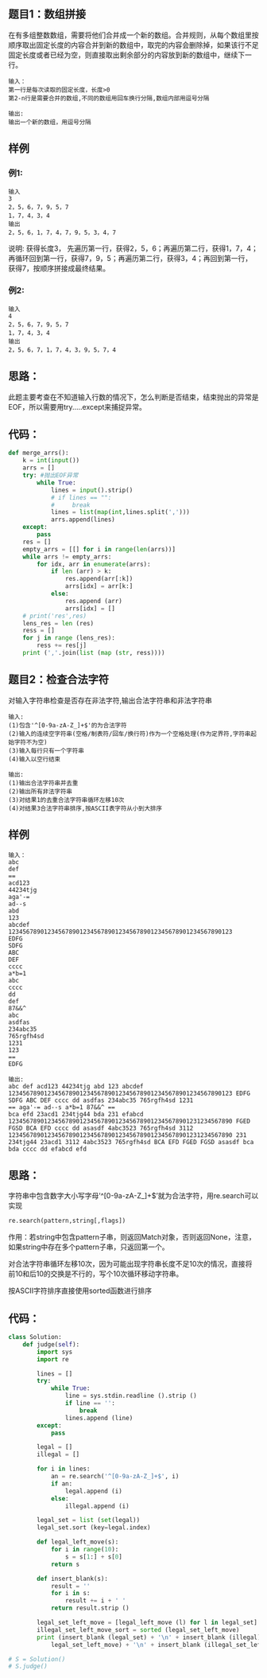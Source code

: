 ## 题目1：数组拼接

在有多组整数数组，需要将他们合并成一个新的数组。合并规则，从每个数组里按顺序取出固定长度的内容合并到新的数组中，取完的内容会删除掉，如果该行不足固定长度或者已经为空，则直接取出剩余部分的内容放到新的数组中，继续下一行。

```
输入：
第一行是每次读取的固定长度，长度>0
第2-n行是需要合并的数组,不同的数组用回车换行分隔,数组内部用逗号分隔

输出:
输出一个新的数组，用逗号分隔
```

## 样例

### 例1:

```
输入
3
2，5，6，7，9，5，7
1，7，4，3，4
输出
2，5，6，1，7，4，7，9，5，3，4，7
```

说明: 获得长度3，
先遍历第一行，获得2，5，6；再遍历第二行，获得1，7，4；再循环回到第一行，获得7，9，5；再遍历第二行，获得3，4；再回到第一行，获得7，按顺序拼接成最终结果。

### 例2:

```
输入
4
2，5，6，7，9，5，7
1，7，4，3，4
输出
2，5，6，7，1，7，4，3，9，5，7，4
```



## 思路：

此题主要考查在不知道输入行数的情况下，怎么判断是否结束，结束抛出的异常是EOF，所以需要用try..…except来捕捉异常。



## 代码：

```python
def merge_arrs():
    k = int(input())
    arrs = []
    try: #抛出EOF异常
        while True:
            lines = input().strip()
            # if lines == "":
            #     break
            lines = list(map(int,lines.split(',')))
            arrs.append(lines)
    except:
        pass
    res = []
    empty_arrs = [[] for i in range(len(arrs))]
    while arrs != empty_arrs:
        for idx, arr in enumerate(arrs):
            if len (arr) > k:
                res.append(arr[:k])
                arrs[idx] = arr[k:]
            else:
                res.append (arr)
                arrs[idx] = []
    # print('res',res)
    lens_res = len (res)
    ress = []
    for j in range (lens_res):
        ress += res[j]
    print (','.join(list (map (str, ress))))

```





## 题目2：检查合法字符

对输入字符串检查是否存在非法字符,输出合法字符串和非法字符串

```
输入:
(1)包含'^[0-9a-zA-Z_]+$'的为合法字符
(2)输入的连续空字符串(空格/制表符/回车/换行符)作为一个空格处理(作为定界符,字符串起始字符不为空)
(3)输入每行只有一个字符串
(4)输入以空行结束

输出:
(1)输出合法字符串并去重
(2)输出所有非法字符串
(3)对结果1的去重合法字符串循环左移10次
(4)对结果3合法字符串排序,按ASCII表字符从小到大排序
```

## 样例

```
输入：
abc
def
==
acd123
44234tjg
aga'-=
ad--s
abd
123
abcdef
123456789012345678901234567890123456789012345678901234567890123
EDFG
SDFG
ABC
DEF
cccc
a*b=1
abc
cccc
dd
def
87&&^
abc
asdfas
234abc35
765rgfh4sd
1231
123
==
EDFG

输出:
abc def acd123 44234tjg abd 123 abcdef 123456789012345678901234567890123456789012345678901234567890123 EDFG SDFG ABC DEF cccc dd asdfas 234abc35 765rgfh4sd 1231
== aga'-= ad--s a*b=1 87&&^ ==
bca efd 23acd1 234tjg44 bda 231 efabcd 123456789012345678901234567890123456789012345678901231234567890 FGED FGSD BCA EFD cccc dd asasdf 4abc3523 765rgfh4sd 3112
123456789012345678901234567890123456789012345678901231234567890 231 234tjg44 23acd1 3112 4abc3523 765rgfh4sd BCA EFD FGED FGSD asasdf bca bda cccc dd efabcd efd
```

## 思路：

字符串中包含数字大小写字母’^[0-9a-zA-Z_]+$’就为合法字符，用re.search可以实现

```python
re.search(pattern,string[,flags])
```

作用：若string中包含pattern子串，则返回Match对象，否则返回None，注意，如果string中存在多个pattern子串，只返回第一个。

对合法字符串循环左移10次，因为可能出现字符串长度不足10次的情况，直接将前10和后10的交换是不行的，写个10次循环移动字符串。

按ASCII字符排序直接使用sorted函数进行排序

## 代码：

```python
class Solution:
    def judge(self):
        import sys
        import re

        lines = []
        try:
            while True:
                line = sys.stdin.readline ().strip ()
                if line == '':
                    break
                lines.append (line)
        except:
            pass

        legal = []
        illegal = []

        for i in lines:
            an = re.search('^[0-9a-zA-Z_]+$', i)
            if an:
                legal.append (i)
            else:
                illegal.append (i)

        legal_set = list (set(legal))
        legal_set.sort (key=legal.index)

        def legal_left_move(s):
            for i in range(10):
                s = s[1:] + s[0]
            return s

        def insert_blank(s):
            result = ''
            for i in s:
                result += i + ' '
            return result.strip ()

        legal_set_left_move = [legal_left_move (l) for l in legal_set]
        illegal_set_left_move_sort = sorted (legal_set_left_move)
        print (insert_blank (legal_set) + '\n' + insert_blank (illegal) + '\n' + insert_blank (
            legal_set_left_move) + '\n' + insert_blank (illegal_set_left_move_sort))

# S = Solution()
# S.judge()
```

